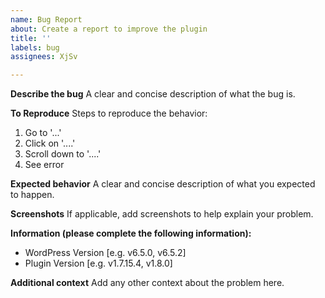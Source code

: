 ```yaml
---
name: Bug Report
about: Create a report to improve the plugin
title: ''
labels: bug
assignees: XjSv

---
```


**Describe the bug**
A clear and concise description of what the bug is.

**To Reproduce**
Steps to reproduce the behavior:
1. Go to '...'
2. Click on '....'
3. Scroll down to '....'
4. See error

**Expected behavior**
A clear and concise description of what you expected to happen.

**Screenshots**
If applicable, add screenshots to help explain your problem.

**Information (please complete the following information):**
 - WordPress Version [e.g. v6.5.0, v6.5.2]
 - Plugin Version [e.g. v1.7.15.4, v1.8.0]

**Additional context**
Add any other context about the problem here.
